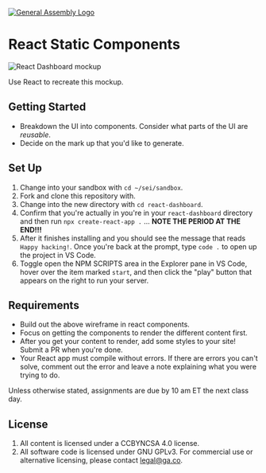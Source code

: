 [![General Assembly Logo](https://camo.githubusercontent.com/1a91b05b8f4d44b5bbfb83abac2b0996d8e26c92/687474703a2f2f692e696d6775722e636f6d2f6b6538555354712e706e67)](https://generalassemb.ly/education/web-development-immersive)

# React Static Components

![React Dashboard mockup](https://media.git.generalassemb.ly/user/17300/files/4a24d580-ae40-11eb-966b-75de62388298)

Use React to recreate this mockup.

## Getting Started

- Breakdown the UI into components.  Consider what parts of the UI are _reusable_.
- Decide on the mark up that you'd like to generate.

## Set Up

1. Change into your sandbox with `cd ~/sei/sandbox`.
1. Fork and clone this repository with.
1. Change into the new directory with `cd react-dashboard`.
1. Confirm that you're actually in you're in your `react-dashboard` directory and then run `npx create-react-app .` ... **NOTE THE PERIOD AT THE END!!!**
1. After it finishes installing and you should see the message that reads `Happy hacking!`. Once you're back at the prompt, type `code .` to open up the project in VS Code.
1. Toggle open the NPM SCRIPTS area in the Explorer pane in VS Code, hover over the item marked `start`, and then click the "play" button that appears on the right to run your server.

## Requirements

- Build out the above wireframe in react components. 
- Focus on getting the components to render the different content first.  
- After you get your content to render, add some styles to your site!  Submit a PR when you're done.
- Your React app must compile without errors. If there are errors you can't solve, comment out the error and leave a note explaining what you were trying to do.

Unless otherwise stated, assignments are due by 10 am ET the next class day. 

## License

1.  All content is licensed under a CC­BY­NC­SA 4.0 license.
1.  All software code is licensed under GNU GPLv3. For commercial use or
    alternative licensing, please contact legal@ga.co.
